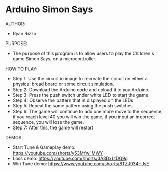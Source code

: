 # Arduino Simon Says

AUTHOR:
- Ryan Rizzo

PURPOSE:
- The purpose of this program is to allow users to play the Children's game Simon Says, 
on a microcontroller.
  
HOW TO PLAY:
- Step 1: Use the circuit.io image to recreate the circuit on either a physical bread board or some circuit simulation.
- Step 2: Download the Arduino code and upload it to you Arduino.
- Step 3: Press the push switch under white LED to start the game
- Step 4: Observe the pattern that is displayed on the LEDs
- Step 5: Repeat the same pattern using the push switches
- Step 6: The game will continue to add one more move to the sequence, if you reach level 40 you will win the game, if you input an incorrect sequence, you will lose the game. 
- Step 7: After this, the game will restart

DEMOS:
- Start Tune & Gameplay demo:     https://youtube.com/shorts/y53MfwiIMWY
- Loss demo:                      https://youtube.com/shorts/3A3DxLtDG9g
- Win Tune demo:                  https://www.youtube.com/shorts/8TZJ934hJsE
